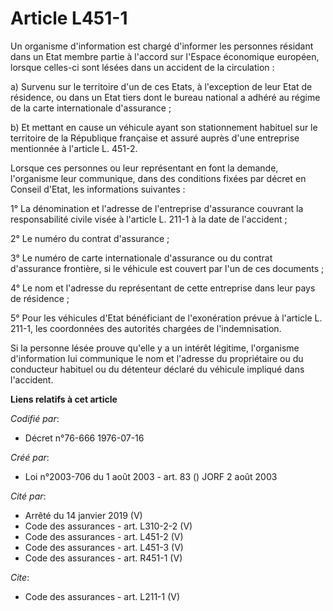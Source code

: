 # Article L451-1

Un organisme d'information est chargé d'informer les personnes résidant dans un Etat membre partie à l'accord sur l'Espace
économique européen, lorsque celles-ci sont lésées dans un accident de la circulation : 

a) Survenu sur le territoire d'un de ces Etats, à l'exception de leur Etat de résidence, ou dans un Etat tiers dont le bureau
national a adhéré au régime de la carte internationale d'assurance ; 

b) Et mettant en cause un véhicule ayant son stationnement habituel sur le territoire de la République française et assuré
auprès d'une entreprise mentionnée à l'article L. 451-2. 

Lorsque ces personnes ou leur représentant en font la demande, l'organisme leur communique, dans des conditions fixées par
décret en Conseil d'Etat, les informations suivantes : 

1° La dénomination et l'adresse de l'entreprise d'assurance couvrant la responsabilité civile visée à l'article L. 211-1 à la
date de l'accident ; 

2° Le numéro du contrat d'assurance ; 

3° Le numéro de carte internationale d'assurance ou du contrat d'assurance frontière, si le véhicule est couvert par l'un de
ces documents ; 

4° Le nom et l'adresse du représentant de cette entreprise dans leur pays de résidence ; 

5° Pour les véhicules d'Etat bénéficiant de l'exonération prévue à l'article L. 211-1, les coordonnées des autorités chargées
de l'indemnisation. 

Si la personne lésée prouve qu'elle y a un intérêt légitime, l'organisme d'information lui communique le nom et l'adresse du
propriétaire ou du conducteur habituel ou du détenteur déclaré du véhicule impliqué dans l'accident.

**Liens relatifs à cet article**

_Codifié par_:

  - Décret n°76-666 1976-07-16

_Créé par_:

  - Loi n°2003-706 du 1 août 2003 - art. 83 () JORF 2 août 2003

_Cité par_:

  - Arrêté du 14 janvier 2019 (V)
  - Code des assurances - art. L310-2-2 (V)
  - Code des assurances - art. L451-2 (V)
  - Code des assurances - art. L451-3 (V)
  - Code des assurances - art. R451-1 (V)

_Cite_:

  - Code des assurances - art. L211-1 (V)
